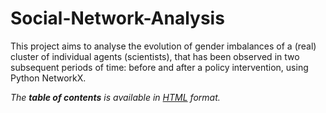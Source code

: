 # Social-Network-Analysis
This project aims to analyse the evolution of gender imbalances of a (real) cluster of individual agents (scientists), that has been observed in two subsequent periods of time: before and after a policy intervention, using Python NetworkX.

_The **table of contents** is available in [HTML](https://iuliancioata.github.io/Social-Network-Analysis/table-of-contents.html) format._
